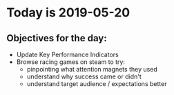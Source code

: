 # Today is 2019-05-20

## Objectives for the day:

- Update Key Performance Indicators
- Browse racing games on steam to try:
  - pinpointing what attention magnets they used
  - understand why success came or didn't
  - understand target audience / expectations better
